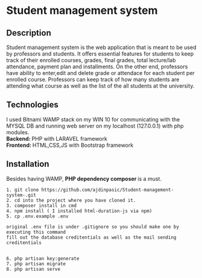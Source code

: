 # Student management system

## Description

Student management system is the web application that is meant to be used by professors and students. It offers essential features for students to keep track of their enrolled courses, grades, final grades, total lecture/lab attendance, payment plan and installments. On the other end, professors have ability to enter,edit and delete grade or attendace for each student per enrolled course. Professors can keep track of how many students are attending what course as well as the list of the all students at the university.

## Technologies

I used Bitnami WAMP stack on my WIN 10 for communicating with the MYSQL DB and running web server on my localhost (127.0.0.1) with php modules. <br>
<b> Backend: </b> PHP with LARAVEL framework <br>
<b> Frontend: </b> HTML,CSS,JS with Bootstrap framework

## Installation

Besides having WAMP, <b> PHP dependency composer </b> is a must.

````
1. git clone https://github.com/ajdinpasic/Student-management-system-.git
2. cd into the project where you have cloned it.
3. composer install in cmd
4. npm install ( I installed html-duration-js via npm)
5. cp .env.example .env
````
    original .env file is under .gitignore so you should make one by executing this command
    fill out the database creditentials as well as the mail sending creditentials
````

6. php artisan key:generate
7. php artisan migrate
8. php artisan serve

````


